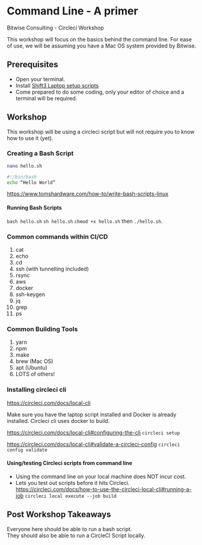 # Command Line - A primer
Bitwise Consulting - Circleci Workshop

This workshop will focus on the basics behind the command line. For ease of use, we will be assuming you have a Mac OS system provided by Bitwise.

## Prerequisites
 - Open your terminal.
- Install [Shift3 Laptop setup
scripts](https://github.com/shift3/laptop)
- Come prepared to do some coding, only your editor of choice and a terminal will be required.


## Workshop
This workshop will be using a circleci script but will not require you to know how to use it (yet).
### Creating a Bash Script
```bash
nano hello.sh

#!/bin/bash
echo “Hello World”


```
https://www.tomshardware.com/how-to/write-bash-scripts-linux

#### Running Bash Scripts
`bash hello.sh`
`sh hello.sh`
`chmod +x hello.sh` then `./hello.sh`.
### Common commands within CI/CD
1. cat
2. echo
3. cd
4. ssh (with tunnelling included)
5. rsync
6. aws
7. docker
8. ssh-keygen
9. jq
10. grep
11. ps

### Common Building Tools
1. yarn
2. npm
3. make
4. brew (Mac OS)
5. apt (Ubuntu)
6. LOTS of others!
### Installing circleci cli
https://circleci.com/docs/local-cli

Make sure you have the laptop script installed and Docker is already installed. Circleci cli uses docker to build.

https://circleci.com/docs/local-cli#configuring-the-cli
`circleci setup`

https://circleci.com/docs/local-cli#validate-a-circleci-config
`circleci config validate`

#### Using/testing Circleci scripts from command line
* Using the command line on your local machine does NOT incur cost.
* Lets you test out scripts before it hits Circleci.
https://circleci.com/docs/how-to-use-the-circleci-local-cli#running-a-job
`circleci local execute --job build`


## Post Workshop Takeaways
Everyone here should be able to run a bash script.  
They should also be able to run a CircleCI Script locally.
